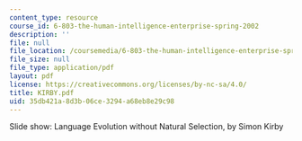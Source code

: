 ```yaml
---
content_type: resource
course_id: 6-803-the-human-intelligence-enterprise-spring-2002
description: ''
file: null
file_location: /coursemedia/6-803-the-human-intelligence-enterprise-spring-2002/35db421a8d3b06ce3294a68eb8e29c98_KIRBY.pdf
file_size: null
file_type: application/pdf
layout: pdf
license: https://creativecommons.org/licenses/by-nc-sa/4.0/
title: KIRBY.pdf
uid: 35db421a-8d3b-06ce-3294-a68eb8e29c98
---
```

Slide show: Language Evolution without Natural Selection, by Simon Kirby